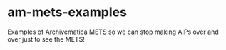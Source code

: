 # am-mets-examples
Examples of Archivematica METS so we can stop making AIPs over and over just to see the METS!
